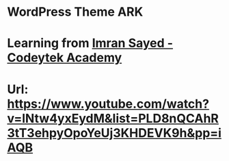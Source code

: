 # WordPress Theme ARK

# Learning from <a href="https://www.youtube.com/watch?v=lNtw4yxEydM&list=PLD8nQCAhR3tT3ehpyOpoYeUj3KHDEVK9h&pp=iAQB"> Imran Sayed - Codeytek Academy</a>
# Url: https://www.youtube.com/watch?v=lNtw4yxEydM&list=PLD8nQCAhR3tT3ehpyOpoYeUj3KHDEVK9h&pp=iAQB
